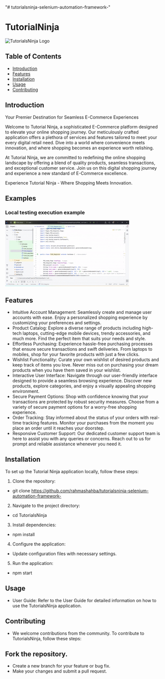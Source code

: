 "# tutorialsninja-selenium-automation-framework-" 
# TutorialNinja

![TutorialsNinja Logo](https://tutorialsninja.com/demo/image/cache/catalog/demo/banners/MacBookAir-1140x380.jpg)

## Table of Contents

- [Introduction](#introduction)
- [Features](#features)
- [Installation](#installation)
- [Usage](#usage)
- [Contributing](#contributing)


## Introduction

Your Premier Destination for Seamless E-Commerce Experiences

Welcome to Tutorial Ninja, a sophisticated E-Commerce platform designed to elevate your online shopping journey. Our meticulously crafted application offers a plethora of services and features tailored to meet your every digital retail need. Dive into a world where convenience meets innovation, and where shopping becomes an experience worth relishing.

At Tutorial Ninja, we are committed to redefining the online shopping landscape by offering a blend of quality products, seamless transactions, and exceptional customer service. Join us on this digital shopping journey and experience a new standard of E-Commerce excellence.

Experience Tutorial Ninja - Where Shopping Meets Innovation.
## Examples

### Local testing execution example

![Local testing execution example](tutorialsninja.gif)

## Features

*  Intuitive Account Management: Seamlessly create and manage user accounts with ease. Enjoy a personalized shopping experience by customizing your preferences and settings.
*  Product Catalog: Explore a diverse range of products including high-tech laptops, cutting-edge mobile devices, trendy accessories, and much more. Find the perfect item that suits your needs and style.
*  Effortless Purchasing: Experience hassle-free purchasing processes that ensure secure transactions and swift deliveries. From laptops to mobiles, shop for your favorite products with just a few clicks.
*  Wishlist Functionality: Curate your own wishlist of desired products and keep track of items you love. Never miss out on purchasing your dream products when you have them saved in your wishlist.
*  Interactive User Interface: Navigate through our user-friendly interface designed to provide a seamless browsing experience. Discover new products, explore categories, and enjoy a visually appealing shopping environment.
*  Secure Payment Options: Shop with confidence knowing that your transactions are protected by robust security measures. Choose from a variety of secure payment options for a worry-free shopping experience.
*  Order Tracking: Stay informed about the status of your orders with real-time tracking features. Monitor your purchases from the moment you place an order until it reaches your doorstep.
*  Responsive Customer Support: Our dedicated customer support team is here to assist you with any queries or concerns. Reach out to us for prompt and reliable assistance whenever you need it.

## Installation

To set up the  Tutorial Ninja application locally, follow these steps:

1. Clone the repository:
*   git clone https://github.com/rahmashahba/tutorialsninja-selenium-automation-framework-
2. Navigate to the project directory:
*   cd TutorialsNinja
3. Install dependencies:
*   npm install
4. Configure the application:

* Update configuration files with necessary settings.
5. Run the application:
*   npm start

## Usage
* User Guide: Refer to the User Guide for detailed information on how to use the TutorialsNinja application.

## Contributing
* We welcome contributions from the community. To contribute to TutorialsNinja, follow these steps:

## Fork the repository.
* Create a new branch for your feature or bug fix.
* Make your changes and submit a pull request.


